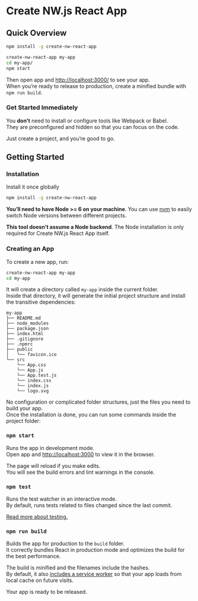 # Create NW.js React App

## Quick Overview

```sh
npm install -g create-nw-react-app

create-nw-react-app my-app
cd my-app/
npm start
```

Then open app and [http://localhost:3000/](http://localhost:3000/) to see your app.<br>
When you’re ready to release to production, create a minified bundle with `npm run build`.

### Get Started Immediately

You **don’t** need to install or configure tools like Webpack or Babel.<br>
They are preconfigured and hidden so that you can focus on the code.

Just create a project, and you’re good to go.

## Getting Started

### Installation

Install it once globally

```sh
npm install -g create-nw-react-app
```

**You’ll need to have Node >= 6 on your machine**. You can use [nvm](https://github.com/creationix/nvm#installation) to easily switch Node versions between different projects.

**This tool doesn’t assume a Node backend**. The Node installation is only required for Create NW.js React App itself.

### Creating an App

To create a new app, run:

```sh
create-nw-react-app my-app
cd my-app
```

It will create a directory called `my-app` inside the current folder.<br>
Inside that directory, it will generate the initial project structure and install the transitive dependencies:


```
my-app
├── README.md
├── node_modules
├── package.json
├── index.html
├── .gitignore
├── .npmrc
├── public
│   └── favicon.ico
└── src
    └── App.css
    └── App.js
    └── App.test.js
    └── index.css
    └── index.js
    └── logo.svg
```

No configuration or complicated folder structures, just the files you need to build your app.<br>
Once the installation is done, you can run some commands inside the project folder:

### `npm start`

Runs the app in development mode.<br>
Open app and [http://localhost:3000](http://localhost:3000) to view it in the browser.

The page will reload if you make edits.<br>
You will see the build errors and lint warnings in the console.

### `npm test`

Runs the test watcher in an interactive mode.<br>
By default, runs tests related to files changed since the last commit.

[Read more about testing.](#)

### `npm run build`

Builds the app for production to the `build` folder.<br>
It correctly bundles React in production mode and optimizes the build for the best performance.

The build is minified and the filenames include the hashes.<br>
By default, it also [includes a service worker](#) so that your app loads from local cache on future visits.

Your app is ready to be released.
